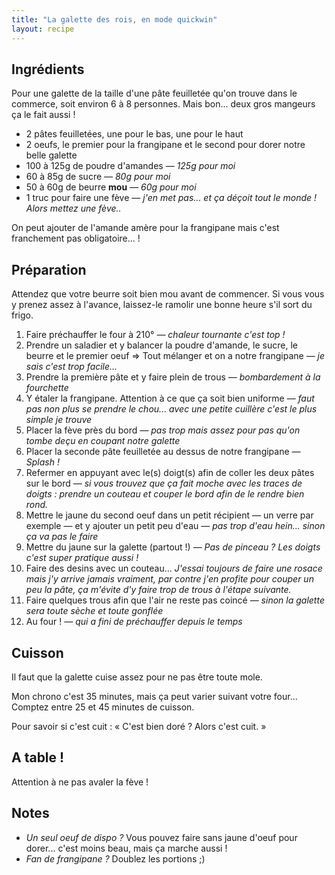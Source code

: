 ```yaml
---
title: "La galette des rois, en mode quickwin"
layout: recipe
---
```


## Ingrédients

Pour une galette de la taille d'une pâte feuilletée qu'on trouve dans le commerce, soit environ 6 à 8 personnes. Mais bon... deux gros mangeurs ça le fait aussi !

*   2 pâtes feuilletées, une pour le bas, une pour le haut
*   2 oeufs, le premier pour la frangipane et le second pour dorer notre belle galette
*   100 à 125g de poudre d'amandes _— 125g pour moi_
*   60 à 85g de sucre _— 80g pour moi_
*   50 à 60g de beurre __mou__ _— 60g pour moi_
*   1 truc pour faire une fève _— j'en met pas... et ça déçoit tout le monde ! Alors mettez une fève.._

On peut ajouter de l'amande amère pour la frangipane mais c'est franchement pas obligatoire... !

## Préparation

Attendez que votre beurre soit bien mou avant de commencer. Si vous vous y prenez assez à l'avance, laissez-le ramolir une bonne heure s'il sort du frigo.

1.  Faire préchauffer le four à 210° _— chaleur tournante c'est top !_
2.  Prendre un saladier et y balancer la poudre d'amande, le sucre, le beurre et le premier oeuf => Tout mélanger et on a notre frangipane _— je sais c'est trop facile..._
3.  Prendre la première pâte et y faire plein de trous _— bombardement à la fourchette_
4.  Y étaler la frangipane. Attention à ce que ça soit bien uniforme _— faut pas non plus se prendre le chou... avec une petite cuillère c'est le plus simple je trouve_
5.  Placer la fève près du bord _— pas trop mais assez pour pas qu'on tombe deçu en coupant notre galette_
6.  Placer la seconde pâte feuilletée au dessus de notre frangipane _— Splash !_
7.  Refermer en appuyant avec le(s) doigt(s) afin de coller les deux pâtes sur le bord _— si vous trouvez que ça fait moche avec les traces de doigts : prendre un couteau et couper le bord afin de le rendre bien rond._
7.  Mettre le jaune du second oeuf dans un petit récipient — un verre par exemple — et y ajouter un petit peu d'eau _— pas trop d'eau hein... sinon ça va pas le faire_
8.  Mettre du jaune sur la galette (partout !) _— Pas de pinceau ? Les doigts c'est super pratique aussi !_
9.  Faire des desins avec un couteau... _J'essai toujours de faire une rosace mais j'y arrive jamais vraiment, par contre j'en profite pour couper un peu la pâte, ça m'évite d'y faire trop de trous à l'étape suivante._
7.  Faire quelques trous afin que l'air ne reste pas coincé _— sinon la galette sera toute sèche et toute gonflée_
11. Au four ! _— qui a fini de préchauffer depuis le temps_

## Cuisson

Il faut que la galette cuise assez pour ne pas être toute mole.

Mon chrono c'est 35 minutes, mais ça peut varier suivant votre four... Comptez entre 25 et 45 minutes de cuisson.

Pour savoir si c'est cuit : « C'est bien doré ? Alors c'est cuit. »

## A table !

Attention à ne pas avaler la fève !

## Notes

*   _Un seul oeuf de dispo ?_ Vous pouvez faire sans jaune d'oeuf pour dorer... c'est moins beau, mais ça marche aussi !
*   _Fan de frangipane ?_ Doublez les portions ;)


